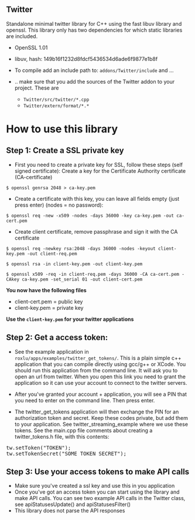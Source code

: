 Twitter
--------
Standalone minimal twitter library for C++ using the fast libuv library and openssl. 
  This library only has two dependencies for which static libraries are included.
  - OpenSSL 1.01
  - libuv, hash: 149b16f1232d8fdcf5436534d6ade6f9877e1b8f 
  - To compile add an include path to: `addons/Twitter/include` and ...
  - .. make sure that you add the sources of the Twitter addon to your project. These are 
  
    - `Twitter/src/twitter/*.cpp`
    - `Twitter/extern/format/*.*`
  

  
    
How to use this library
========================

Step 1: Create a SSL private key
---------------------------------

- First you need to create a private key for SSL, follow these steps (self signed certificate): Create a key for the Certificate Authority certificate (CA-certificate)
   
`$ openssl genrsa 2048 > ca-key.pem`
      

- Create a certificate with this key, you can leave all fields empty (just press enter) (nodes = no password):
   
`$ openssl req -new -x509 -nodes -days 36000 -key ca-key.pem -out ca-cert.pem`
    

- Create client certificate, remove passphrase and sign it with the CA certificate
    
`$ openssl req -newkey rsa:2048 -days 36000 -nodes -keyout client-key.pem -out client-req.pem`

 `$ openssl rsa -in client-key.pem -out client-key.pem`
    
 `$ openssl x509 -req -in client-req.pem -days 36000 -CA ca-cert.pem -CAkey ca-key.pem -set_serial 01 -out client-cert.pem`
    

**You now have the following files**
  - client-cert.pem = public key
  - client-key.pem = private key

**Use the `client-key.pem` for your twitter applications**
      
Step 2: Get a access token:
----------------------------
- See the example application in `roxlu/apps/examples/twitter_get_tokens/`.
  This is a plain simple c++ application that you can compile directly using 
  gcc/g++ or XCode. You should run this application from the command line. It 
  will ask you to open an url from twitter. When you open this link you need to 
  grant the application so it can use your account to connect to the twitter 
  servers.

- After you've granted your account + application, you will see a PIN that you 
  need to enter on the command line. Then press enter.

- The twitter_get_tokens application will then exchange the PIN for an 
  authorization token and secret. Keep these codes private, but add them 
  to your application. See twitter_streaming_example where we use these 
  tokens. See the main.cpp file comments about creating a twitter_tokens.h 
  file, with this contents:

<pre>
tw.setToken("TOKEN");
tw.setTokenSecret("SOME_TOKEN_SECRET");
</pre>


Step 3: Use your access tokens to make API calls
-------------------------------------------------
- Make sure you've created a ssl key and use this in you application 
- Once you've got an access token you can start using the library and 
  make API calls. You can see two example API calls in the Twitter class, see
  apiStatusesUpdate() and apiStatusesFilter()
- This library does not parse the API responses


